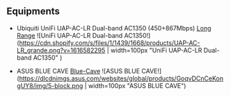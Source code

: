 Equipments
---
* Ubiquiti UniFi UAP-AC-LR Dual-band AC1350 (450+867Mbps) [Long Range](https://store.ui.com/products/unifi-ac-lr)
![UniFi UAP-AC-LR Dual-band AC1350!](https://cdn.shopify.com/s/files/1/1439/1668/products/UAP-AC-LR_grande.png?v=1616582295 | width=100px "UniFi UAP-AC-LR Dual-band AC1350" )
  

* ASUS BLUE CAVE [Blue-Cave](https://www.asus.com/nz/Networking-IoT-Servers/Whole-Home-Mesh-WiFi-System/AiMesh-WiFi-Routers-and-Systems/Blue-Cave/)
![ASUS BLUE CAVE!](https://dlcdnimgs.asus.com/websites/global/products/GoqvDCnCeKongUY8/img/5-block.png | width=100px  "ASUS BLUE CAVE")
